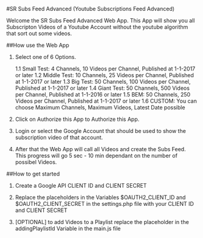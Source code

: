 #SR Subs Feed Advanced
(Youtube Subscriptions Feed Advanced)

Welcome the SR Subs Feed Advanced Web App.
This App will show you all Subscripton Videos of a Youtube Account without the youtube algorithm that sort out some videos.

##How use the Web App

1. Select one of 6 Options.

    1.1 Small Test: 4 Channels, 10 Videos per Channel, Published at 1-1-2017 or later
    1.2 Middle Test: 10 Channels, 25 Videos per Channel, Published at 1-1-2017 or later
    1.3 Big Test: 50 Channels, 100 Videos per Channel, Published at 1-1-2017 or later
    1.4 Giant Test: 50 Channels, 500 Videos per Channel, Published at 1-1-2016 or later
    1.5 BEM: 50 Channels, 250 Videos per Channel, Published at 1-1-2017 or later
    1.6 CUSTOM: You can choose Maximum Channels, Maximum Videos, Latest Date possible

2. Click on Authorize this App to Authorize this App.

3. Login or select the Google Account that should be used to show the subscription video of that account.

4. After that the Web App will call all Videos and create the Subs Feed. 
    This progress will go 5 sec - 10 min dependant on the number of possibel Videos.

##How to get started

1. Create a Google API CLIENT ID and CLIENT SECRET

2. Replace the placeholders in the Variables $OAUTH2_CLIENT_ID and $OAUTH2_CLIENT_SECRET in the settings.php file with your CLIENT ID and CLIENT SECRET

3. [OPTIONAL] to add Videos to a Playlist replace the placeholder in the addingPlaylistId Variable in the main.js file
